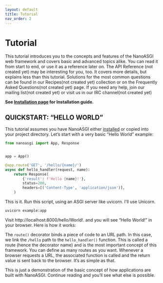 ```yaml
---
layout: default
title: Tutorial
nav_order: 2
---
```

# Tutorial

This tutorial introduces you to the concepts and features of the NanoASGI web framework and covers basic and advanced topics alike. You can read it from start to end, or use it as a reference later on. The API Reference (not created yet) may be interesting for you, too. It covers more details, but explains less than this tutorial. Solutions for the most common questions can be found in our  Recipes(not created yet)  collection or on the  Frequently Asked Questions(not created yet)  page. If you need any help, join our  mailing list(not created yet)  or visit us in our  IRC channel(not created yet)

**See [Installation page](installation.md) for Installation guide.**

## QUICKSTART: “HELLO WORLD”

This tutorial assumes you have NanoASGI either  [installed](#installation)  or copied into your project directory. Let’s start with a very basic “Hello World” example:
```python
from nanoasgi import App, Response


app = App()

@app.route('GET', '/hello/{name}/')
async def hello_handler(request, name):
    return Response(
        {'result': f'Hello {name}!'},
        status=200,
        headers=[('Content-Type', 'application/json')],
    )
```
This is it. Run this script, using an ASGI server like uvicorn. I'll use Unicorn.
```bash
uvicorn example:app
```
Visit  http://localhost:8000/hello/World!.  and you will see “Hello World!” in your browser. Here is how it works:

The  `route()` decorator binds a piece of code to an URL path. In this case, we link the  `/hello`  path to the  `hello_handler()`  function. This is called a  route  (hence the decorator name) and is the most important concept of this framework. You can define as many routes as you want. Whenever a browser requests a URL, the associated function is called and the return value is sent back to the browser. It’s as simple as that.

This is just a demonstration of the basic concept of how applications are built with NanoASGI. Continue reading and you’ll see what else is possible.
